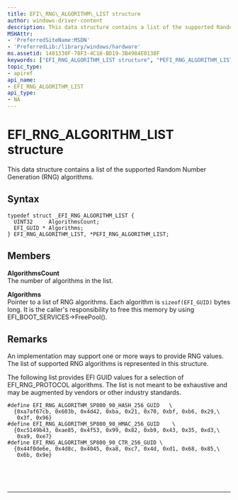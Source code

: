 ```yaml
---
title: EFI\_RNG\_ALGORITHM\_LIST structure
author: windows-driver-content
description: This data structure contains a list of the supported Random Number Generation (RNG) algorithms.
MSHAttr:
- 'PreferredSiteName:MSDN'
- 'PreferredLib:/library/windows/hardware'
ms.assetid: 1481330F-78F3-4C18-BD19-3B4984E0138F
keywords: ["EFI_RNG_ALGORITHM_LIST structure", "PEFI_RNG_ALGORITHM_LIST structure pointer"]
topic_type:
- apiref
api_name:
- EFI_RNG_ALGORITHM_LIST
api_type:
- NA
---
```


# EFI\_RNG\_ALGORITHM\_LIST structure


This data structure contains a list of the supported Random Number Generation (RNG) algorithms.

Syntax
------

```ManagedCPlusPlus
typedef struct _EFI_RNG_ALGORITHM_LIST {
  UINT32     AlgorithmsCount;
  EFI_GUID * Algorithms;
} EFI_RNG_ALGORITHM_LIST, *PEFI_RNG_ALGORITHM_LIST;
```

Members
-------

**AlgorithmsCount**  
The number of algorithms in the list.

**Algorithms**  
Pointer to a list of RNG algorithms. Each algorithm is `sizeof(EFI_GUID)` bytes long. It is the caller's responsibility to free this memory by using EFI\_BOOT\_SERVICES-&gt;FreePool().

Remarks
-------

An implementation may support one or more ways to provide RNG values. The list of supported RNG algorithms is represented in this structure.

The following list provides EFI GUID values for a selection of EFI\_RNG\_PROTOCOL algorithms. The list is not meant to be exhaustive and may be augmented by vendors or other industry standards.

```
#define EFI_RNG_ALGORITHM_SP800_90_HASH_256_GUID   \
  {0xa7af67cb, 0x603b, 0x4d42, 0xba, 0x21, 0x70, 0xbf, 0xb6, 0x29,\
   0x3f, 0x96}
#define EFI_RNG_ALGORITHM_SP800_90_HMAC_256_GUID    \
  {0xc5149b43, 0xae85, 0x4f53, 0x99, 0x82, 0xb9, 0x43, 0x35, 0xd3,\
   0xa9, 0xe7}
#define EFI_RNG_ALGORITHM_SP800_90_CTR_256_GUID \
  {0x44f0de6e, 0x4d8c, 0x4045, 0xa8, 0xc7, 0x4d, 0xd1, 0x68, 0x85,\
   0x6b, 0x9e}
```

 

 


--------------------


